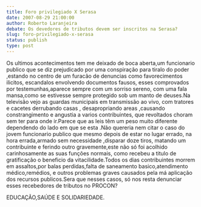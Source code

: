 ```yaml
---
title: Foro privilegiado X Serasa
date: 2007-08-29 21:00:00
author: Roberto Laranjeira
debate: Os devedores de tributos devem ser inscritos na Serasa?
slug: foro-privilegiado-x-serasa
status: publish 
type: post
---
```


Os ultimos acontecimentos tem me deixado de boca aberta,um funcionario publico que se diz prejudicado por uma conspiração para tiralo do poder ,estando no centro de um furacão de denuncias como favorecimentos ilicitos, escandalos envolvendo documentos fausos, esses comprovados por testemunhas,aparece sempre com um sorriso sereno, com uma fala mansa,como se estivesse sempre protegido sob um manto de deuses.Na televisão vejo as guardas municipais em transmissão ao vivo, com tratores e cacetes derrubando casas , desapropriando areas ,causando constrangimento e angustia a varios contribuintes, que revoltados choram sem ter para onde ir.Parece que as leis têm um peso muito diferente dependendo do lado em que se esta .Não quereria nem citar o caso do jovem funcionario publico que mesmo depois de estar no lugar errado, na hora errada,armado sem necessidade ,disparar doze tiros, matando um contribuinte e ferindo outro gravemente,este não só foi acolhido carinhosamente as suas funções normais, como recebeu a titulo de gratificação o beneficio da vitacilidade.Todos os dias contribuintes morrem em assaltos,por balas perdidas,falta de saneamento basico,atendimento médico,remédios, e outros problemas graves causados pela má aplicação dos recursos publicos.Sera que nesses casos, só nos resta denunciar esses recebedores de tributos no PROCON?  

EDUCAÇÃO,SAÚDE E SOLIDARIEDADE.

